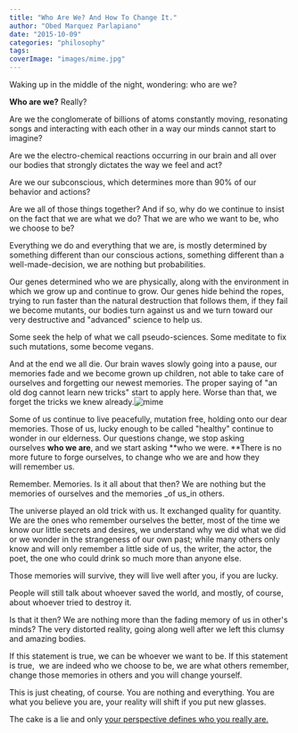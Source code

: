 ```yaml
---
title: "Who Are We? And How To Change It."
author: "Obed Marquez Parlapiano"
date: "2015-10-09"
categories: "philosophy"
tags:
coverImage: "images/mime.jpg"
---
```


Waking up in the middle of the night, wondering: who are we?

**Who are we?** Really?

Are we the conglomerate of billions of atoms constantly moving, resonating songs and interacting with each other in a way our minds cannot start to imagine?

Are we the electro-chemical reactions occurring in our brain and all over our bodies that strongly dictates the way we feel and act?

Are we our subconscious, which determines more than 90% of our behavior and actions?

Are we all of those things together? And if so, why do we continue to insist on the fact that we are what we do? That we are who we want to be, who we choose to be?

Everything we do and everything that we are, is mostly determined by something different than our conscious actions, something different than a well-made-decision, we are nothing but probabilities.

Our genes determined who we are physically, along with the environment in which we grow up and continue to grow. Our genes hide behind the ropes, trying to run faster than the natural destruction that follows them, if they fail we become mutants, our bodies turn against us and we turn toward our very destructive and "advanced" science to help us.

Some seek the help of what we call pseudo-sciences. Some meditate to fix such mutations, some become vegans.

And at the end we all die. Our brain waves slowly going into a pause, our memories fade and we become grown up children, not able to take care of ourselves and forgetting our newest memories. The proper saying of "an old dog cannot learn new tricks" start to apply here. Worse than that, we forget the tricks we knew already.![mime](https://obedparla.com/wp-content/uploads/2015/10/mime.jpg?w=660)

Some of us continue to live peacefully, mutation free, holding onto our dear memories. Those of us, lucky enough to be called "healthy" continue to wonder in our elderness. Our questions change, we stop asking ourselves **who we are**, and we start asking **who we were. **There is no more future to forge ourselves, to change who we are and how they will remember us.

Remember. Memories. Is it all about that then? We are nothing but the memories of ourselves and the memories _of us_in others.

The universe played an old trick with us. It exchanged quality for quantity. We are the ones who remember ourselves the better, most of the time we know our little secrets and desires, we understand why we did what we did or we wonder in the strangeness of our own past; while many others only know and will only remember a little side of us, the writer, the actor, the poet, the one who could drink so much more than anyone else.

Those memories will survive, they will live well after you, if you are lucky.

People will still talk about whoever saved the world, and mostly, of course, about whoever tried to destroy it.

Is that it then? We are nothing more than the fading memory of us in other's minds? The very distorted reality, going along well after we left this clumsy and amazing bodies.

If this statement is true, we can be whoever we want to be. If this statement is true,  we are indeed who we choose to be, we are what others remember, change those memories in others and you will change yourself.

This is just cheating, of course. You are nothing and everything. You are what you believe you are, your reality will shift if you put new glasses.

The cake is a lie and only [your perspective defines who you really are.](https://obedmarquezp.wordpress.com/2015/05/08/why-everything-is-a-lie/)
